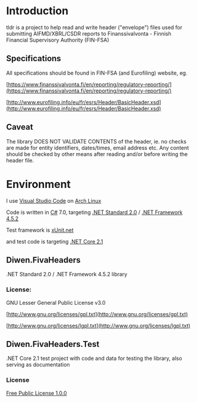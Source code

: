 # Introduction 
tldr is a project to help read and write header ("envelope") files used for submitting AIFMD/XBRL/CSDR reports
to Finanssivalvonta - Finnish Financial Supervisory Authority (FIN-FSA)

## Specifications
All specifications should be found in FIN-FSA (and Eurofiling) website, eg.

[https://www.finanssivalvonta.fi/en/reporting/regulatory-reporting/](https://www.finanssivalvonta.fi/en/reporting/regulatory-reporting/)

[http://www.eurofiling.info/eu/fr/esrs/Header/BasicHeader.xsd](http://www.eurofiling.info/eu/fr/esrs/Header/BasicHeader.xsd)

## Caveat
The library DOES NOT VALIDATE CONTENTS of the header, ie. no checks are made for entity identifiers, dates/times, email address etc.
Any content should be checked by other means after reading and/or before writing the header file.

# Environment
I use [Visual Studio Code](https://code.visualstudio.com/) 
on [Arch Linux](https://www.archlinux.org/)

Code is written in [C#](https://docs.microsoft.com/en-us/dotnet/csharp/index) 7.0, targeting 
[.NET Standard 2.0](https://github.com/dotnet/standard/blob/master/docs/versions/netstandard2.0.md) / 
[.NET Framework 4.5.2](https://docs.microsoft.com/en-us/dotnet/framework/)


Test framework is [xUnit.net](https://xunit.github.io/)

and test code is targeting [.NET Core 2.1](https://docs.microsoft.com/en-us/dotnet/core/)

## Diwen.FivaHeaders
.NET Standard 2.0 / .NET Framework 4.5.2 library

### License:
GNU Lesser General Public License v3.0

[http://www.gnu.org/licenses/gpl.txt](http://www.gnu.org/licenses/gpl.txt)

[http://www.gnu.org/licenses/lgpl.txt](http://www.gnu.org/licenses/lgpl.txt)


## Diwen.FivaHeaders.Test
.NET Core 2.1 test project with code and data for testing the library, also serving as documentation

### License
[Free Public License 1.0.0](https://opensource.org/licenses/FPL-1.0.0)
